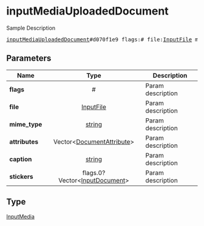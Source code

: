 # inputMediaUploadedDocument

Sample Description

<pre>
<a href="../constructor/inputMediaUploadedDocument.md">inputMediaUploadedDocument</a>#d070f1e9 flags:# file:<a href="../type/InputFile.md">InputFile</a> mime_type:<a href="../type/string.md">string</a> attributes:Vector&lt;<a href="../type/DocumentAttribute.md">DocumentAttribute</a>&gt; caption:<a href="../type/string.md">string</a> stickers:flags.0?Vector&lt;<a href="../type/InputDocument.md">InputDocument</a>&gt; = <a href="../type/InputMedia.md">InputMedia</a>;
</pre>
## Parameters

| Name | Type | Description |
|------|:----:|-------------|
| **flags** | # | Param description |
| **file** | <a href="../type/InputFile.md">InputFile</a> | Param description |
| **mime_type** | <a href="../type/string.md">string</a> | Param description |
| **attributes** | Vector&lt;<a href="../type/DocumentAttribute.md">DocumentAttribute</a>&gt; | Param description |
| **caption** | <a href="../type/string.md">string</a> | Param description |
| **stickers** | flags.0?Vector&lt;<a href="../type/InputDocument.md">InputDocument</a>&gt; | Param description |

## Type

<a href="../type/InputMedia.md">InputMedia</a>
